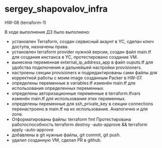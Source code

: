 # sergey_shapovalov_infra
HW-08 (terraform-1)

В ходе выполнения ДЗ было выполнено:
- установлен Terraform, создан сервисный акаунт в YC, сделан ключ доступа, назначены права.
- установлен terraform provider нужной версии, создан файл main.tf для создания инстанса в YC, протестировано создание VM.
- вынесена переменная external_ip_address_app в файл ouputs.tf для удобства подключения и дальнейшей настройки provisioners.
- настроены секции provisioners и подредактированы сами файлы для корректной работы с моим image созданным Packer в HW-07.
- определены переменные в variables.tf изменён main.tf для использования определенных переменных.
- определены авторизационные переменные в terraform.tfvars изменён main.tf для использования этих переменных. 
- определены переменные для ssh_private_key в секции connections перенастроено в main.tf на их использование. Аналогично и для zone. 
- Отформатированы файлы: terraform fmt Протестирована работоспособность terraform destroy -auto-approve && terraform apply -auto-approve
- добавлены в git нужные файлы, git commit, git push.
- удалил созданную VM, сделал PR в github.
